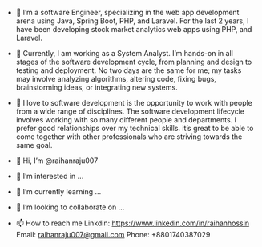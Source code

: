 - 👋 I’m a software Engineer, specializing in the web app development arena using Java, Spring Boot, PHP, and Laravel. For the last 2 years, I have been developing stock      market analytics web apps using PHP, and Laravel.

- 👀 Currently, I am working as a System Analyst. I’m hands-on in all stages of the software development cycle, from planning and design to testing and deployment. No        two days are the same for me; my tasks may involve analyzing algorithms, altering code, fixing bugs, brainstorming ideas, or integrating new systems.

- 💞️ I love to software development is the opportunity to work with people from a wide range of disciplines. The software development lifecycle involves working with so      many different people and departments. I prefer good relationships over my technical skills. it’s great to be able to come together with other professionals who are      striving towards the same goal.


- 👋 Hi, I’m @raihanraju007
- 👀 I’m interested in ...
- 🌱 I’m currently learning ...
- 💞️ I’m looking to collaborate on ...
- 📫 How to reach me 
      Linkdin: https://www.linkedin.com/in/raihanhossin
      Email: raihanraju007@gmail.com
      Phone: +8801740387029
 
<!---
raihanraju007/raihanraju007 is a ✨ special ✨ repository because its `README.md` (this file) appears on your GitHub profile.
You can click the Preview link to take a look at your changes.
--->
